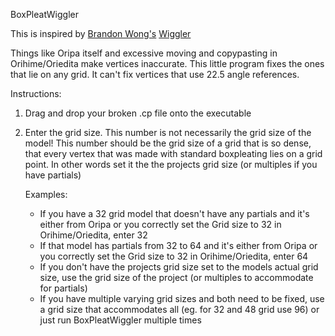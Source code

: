 BoxPleatWiggler

This is inspired by [Brandon Wong's](https://web.mit.edu/wongb/www/origami/index.html) [Wiggler](https://web.mit.edu/wongb/www/origami/resources/wiggle.html)

Things like Oripa itself and excessive moving and copypasting in Orihime/Oriedita make vertices inaccurate. 
This little program fixes the ones that lie on any grid. It can't fix vertices that use 22.5 angle references. 

Instructions:

1. Drag and drop your broken .cp file onto the executable
2. Enter the grid size. This number is  not necessarily the grid size of the model!
   This number should be the grid size of a grid that is so dense, that every vertex that was made with standard boxpleating lies on a grid point. 
   In other words set it the the projects grid size (or multiples if you have partials)

   Examples:
     - If you have a 32 grid model that doesn't have any partials and it's either from Oripa or you correctly set the Grid size to 32 in Orihime/Oriedita, enter 32
     - If that model has partials from 32 to 64 and it's either from Oripa or you correctly set the Grid size to 32 in Orihime/Oriedita, enter 64
     - If you don't have the projects grid size set to the models actual grid size, use the grid size of the project (or multiples to accommodate for partials)
     - If you have multiple varying grid sizes and both need to be fixed, use a grid size that accommodates all (eg. for 32 and 48 grid use 96) or just run BoxPleatWiggler multiple times
